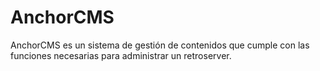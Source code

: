 # AnchorCMS
AnchorCMS es un sistema de gestión de contenidos que cumple con las funciones necesarias para administrar un retroserver.
